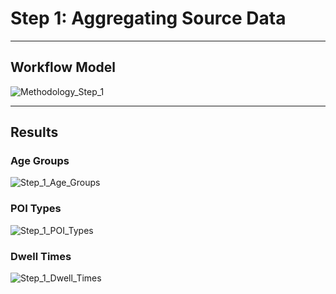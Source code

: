 <h1>Step 1: Aggregating Source Data</h1>

---

<h2>Workflow Model</h2>

![Methodology_Step_1](https://user-images.githubusercontent.com/64942612/151678524-32340ff5-0318-41fb-9923-666ab1cd3b84.jpg)

---
<h2>Results</h2>

<h3>Age Groups</h3>

![Step_1_Age_Groups](https://user-images.githubusercontent.com/64942612/151678633-103b5d63-fa60-4592-aa6c-edcdd5caf203.jpg)

<h3>POI Types</h3>

![Step_1_POI_Types](https://user-images.githubusercontent.com/64942612/151678810-16623aa7-4849-484e-8a2c-eab75ced6a14.jpg)

<h3>Dwell Times</h3>

![Step_1_Dwell_Times](https://user-images.githubusercontent.com/64942612/151678827-f0874bed-b907-43fc-915b-09571abbbb33.jpg)
